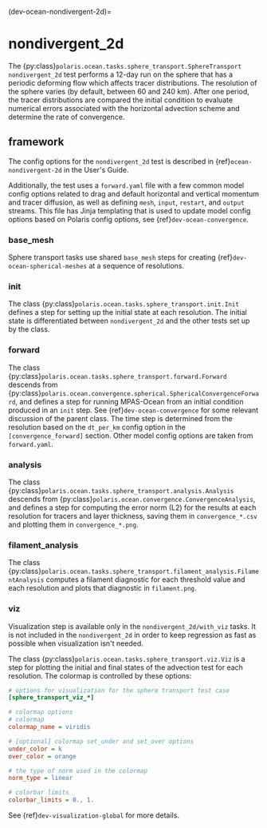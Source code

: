 (dev-ocean-nondivergent-2d)=

# nondivergent_2d

The {py:class}`polaris.ocean.tasks.sphere_transport.SphereTransport`
`nondivergent_2d` test performs a 12-day run on the sphere that has a periodic
deforming flow which affects tracer distributions. The resolution of the
sphere varies (by default, between 60 and 240 km). After one period, the
tracer distributions are compared the initial condition to evaluate numerical
errors associated with the horizontal advection scheme and determine the rate
of convergence.

## framework

The config options for the `nondivergent_2d` test is described in 
{ref}`ocean-nondivergent-2d` in the User's Guide.

Additionally, the test uses a `forward.yaml` file with a few common
model config options related to drag and default horizontal and
vertical momentum and tracer diffusion, as well as defining `mesh`, `input`,
`restart`, and `output` streams.  This file has Jinja templating that is
used to update model config options based on Polaris config options, see
{ref}`dev-ocean-convergence`.

### base_mesh

Sphere transport tasks use shared `base_mesh` steps for creating
{ref}`dev-ocean-spherical-meshes` at a sequence of resolutions.

### init

The class {py:class}`polaris.ocean.tasks.sphere_transport.init.Init`
defines a step for setting up the initial state at each resolution. The
initial state is differentiated between `nondivergent_2d` and the other tests
set up by the class.

### forward

The class {py:class}`polaris.ocean.tasks.sphere_transport.forward.Forward`
descends from {py:class}`polaris.ocean.convergence.spherical.SphericalConvergenceForward`,
and defines a step for running MPAS-Ocean from an initial condition produced in
an `init` step. See {ref}`dev-ocean-convergence` for some relevant
discussion of the parent class. The time step is determined from the resolution
based on the `dt_per_km` config option in the `[convergence_forward]` 
section.  Other model config options are taken from `forward.yaml`.

### analysis

The class {py:class}`polaris.ocean.tasks.sphere_transport.analysis.Analysis`
descends from
{py:class}`polaris.ocean.convergence.ConvergenceAnalysis`,
and defines a step for computing the error norm (L2) for the results
at each resolution for tracers and layer thickness, saving them in
`convergence_*.csv` and plotting them in `convergence_*.png`.

### filament_analysis

The class {py:class}`polaris.ocean.tasks.sphere_transport.filament_analysis.FilamentAnalysis`
computes a filament diagnostic for each threshold value and each resolution
and plots that diagnostic in `filament.png`.

### viz

Visualization step is available only in the `nondivergent_2d/with_viz`
tasks.  It is not included in the `nondivergent_2d` in order to keep regression
as fast as possible when visualization isn't needed.

The class {py:class}`polaris.ocean.tasks.sphere_transport.viz.Viz`
is a step for plotting the initial and final states of the advection test for
each resolution.  The colormap is controlled by these options:

```cfg
# options for visualization for the sphere transport test case
[sphere_transport_viz_*]

# colormap options
# colormap
colormap_name = viridis

# [optional] colormap set_under and set_over options
under_color = k
over_color = orange

# the type of norm used in the colormap
norm_type = linear

# colorbar limits
colorbar_limits = 0., 1.
```

See {ref}`dev-visualization-global` for more details.
